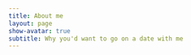 ```yaml
---
title: About me
layout: page
show-avatar: true
subtitle: Why you'd want to go on a date with me
---
```


